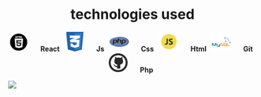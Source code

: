 
<h1 align="center">technologies used</h1>
<p align="center">
  <img src="https://github.com/SHAKERAliFr/SHAKERAliFr/blob/main/html.png" alt="HTML" height="40" width="40" style="margin-right: 20px"/>
  <strong>React &nbsp;</strong>
  <img src="https://github.com/SHAKERAliFr/SHAKERAliFr/blob/main/css.png" alt="CSS" height="40" width="40" style="margin-right: 20px"/>
  <strong>Js &nbsp;</strong>
  <img src="https://github.com/SHAKERAliFr/SHAKERAliFr/blob/main/php.png" alt="PHP" height="40" width="40" style="margin-right: 20px"/>
  <strong>Css &nbsp;</strong>
  <img src="https://github.com/SHAKERAliFr/SHAKERAliFr/blob/main/javascript.png" alt="JavaScript" height="40" width="40" style="margin-right: 20px"/>
  <strong>Html &nbsp;</strong>
  <img src="https://github.com/SHAKERAliFr/SHAKERAliFr/blob/main/mysql.png" alt="mysql" height="40" width="40" style="margin-right: 20px"/>
  <strong>Git &nbsp;</strong>
  <img src="https://github.com/SHAKERAliFr/SHAKERAliFr/blob/main/git.png" alt="Git" height="40" width="40" style="margin-right: 20px"/>
  <strong>Php &nbsp;</strong>
 </p>

<img  src="https://raw.githubusercontent.com/PolarBearGG/PolarBearGG/master/web-developer.gif">
